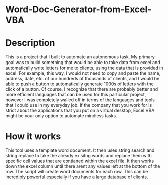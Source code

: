 # Word-Doc-Generator-from-Excel-VBA
# Description
This is a project that I built to automate an autonomous task. My primary goal was to build something that would be able to take data from excel and automatically write letters for me to clients, using the data that is provided in excel. For example, this way, I would not need to copy and paste the name, address, date, etc. of our hundreds of thousands of clients, and I would be able to push a button to automatically generate 1000s of letters with the click of a button. Of course, I recognize that there are probably better and more efficient languages that can be used for this particular project, however I was completely walled off in terms of the languages and tools that I could use in my everyday job. If the company that you work for is strict about the applications that you put on a virtual desktop, Excel VBA might be your only option to automate mindless tasks.
# How it works
This tool uses a template word document. It then uses string search and string replace to take the already exisitng words and replace them with specific cell values that are contianed within the excel file. It then works down the excel column until there arent any values left at the bottom of the row. The script will create word documents for each row. This can be incredibly powerful especially if you have a large database of clients. 
